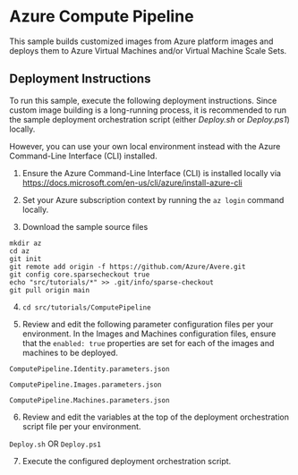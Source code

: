 # Azure Compute Pipeline

This sample builds customized images from Azure platform images and deploys them to Azure Virtual Machines and/or Virtual Machine Scale Sets.

## Deployment Instructions

To run this sample, execute the following deployment instructions. Since custom image building is a long-running process,
it is recommended to run the sample deployment orchestration script (either *Deploy.sh* or *Deploy.ps1*) locally.

However, you can use your own local environment instead with the Azure Command-Line Interface (CLI) installed.

1. Ensure the Azure Command-Line Interface (CLI) is installed locally via https://docs.microsoft.com/en-us/cli/azure/install-azure-cli

2. Set your Azure subscription context by running the `az login` command locally.

3. Download the sample source files
```
mkdir az
cd az
git init
git remote add origin -f https://github.com/Azure/Avere.git
git config core.sparsecheckout true
echo "src/tutorials/*" >> .git/info/sparse-checkout
git pull origin main
```

4. `cd src/tutorials/ComputePipeline`

5. Review and edit the following parameter configuration files per your environment. In the Images and Machines configuration files,
ensure that the `enabled: true` properties are set for each of the images and machines to be deployed.

`ComputePipeline.Identity.parameters.json`

`ComputePipeline.Images.parameters.json`

`ComputePipeline.Machines.parameters.json`

6. Review and edit the variables at the top of the deployment orchestration script file per your environment.

`Deploy.sh` OR `Deploy.ps1`

7. Execute the configured deployment orchestration script.
